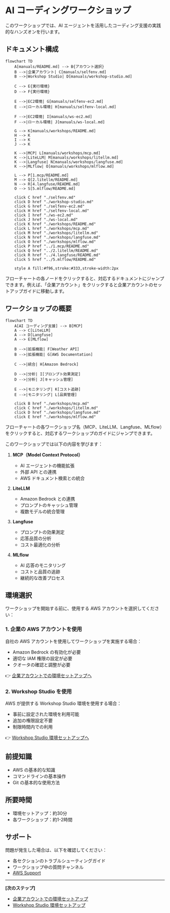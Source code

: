 # AI コーディングワークショップ

このワークショップでは、AI エージェントを活用したコーディング支援の実践的なハンズオンを行います。

## ドキュメント構成

```mermaid
flowchart TD
    A[manuals/README.md] --> B{アカウント選択}
    B -->|企業アカウント| C[manuals/selfenv.md]
    B -->|Workshop Studio| D[manuals/workshop-studio.md]
    
    C --> E{実行環境}
    D --> F{実行環境}
    
    E -->|EC2環境| G[manuals/selfenv-ec2.md]
    E -->|ローカル環境| H[manuals/selfenv-local.md]
    
    F -->|EC2環境| I[manuals/ws-ec2.md]
    F -->|ローカル環境| J[manuals/ws-local.md]
    
    G --> K[manuals/workshops/README.md]
    H --> K
    I --> K
    J --> K
    
    K -->|MCP| L[manuals/workshops/mcp.md]
    K -->|LiteLLM| M[manuals/workshops/litellm.md]
    K -->|Langfuse| N[manuals/workshops/langfuse.md]
    K -->|MLflow| O[manuals/workshops/mlflow.md]
    
    L --> P[1.mcp/README.md]
    M --> Q[2.litellm/README.md]
    N --> R[4.langfuse/README.md]
    O --> S[5.mlflow/README.md]

    click C href "./selfenv.md"
    click D href "./workshop-studio.md"
    click G href "./selfenv-ec2.md"
    click H href "./selfenv-local.md"
    click I href "./ws-ec2.md"
    click J href "./ws-local.md"
    click K href "./workshops/README.md"
    click L href "./workshops/mcp.md"
    click M href "./workshops/litellm.md"
    click N href "./workshops/langfuse.md"
    click O href "./workshops/mlflow.md"
    click P href "../1.mcp/README.md"
    click Q href "../2.litellm/README.md"
    click R href "../4.langfuse/README.md"
    click S href "../5.mlflow/README.md"

    style A fill:#f96,stroke:#333,stroke-width:2px
```

フローチャートの各ノードをクリックすると、対応するドキュメントにジャンプできます。例えば、「企業アカウント」をクリックすると企業アカウントのセットアップガイドに移動します。

## ワークショップの概要

```mermaid
flowchart TD
    A[AI コーディング支援] --> B[MCP]
    A --> C[LiteLLM]
    A --> D[Langfuse]
    A --> E[MLflow]
    
    B -->|拡張機能| F[Weather API]
    B -->|拡張機能| G[AWS Documentation]
    
    C -->|統合| H[Amazon Bedrock]
    
    D -->|分析| I[プロンプト効果測定]
    D -->|分析| J[キャッシュ管理]
    
    E -->|モニタリング| K[コスト追跡]
    E -->|モニタリング| L[品質管理]

    click B href "./workshops/mcp.md"
    click C href "./workshops/litellm.md"
    click D href "./workshops/langfuse.md"
    click E href "./workshops/mlflow.md"
```

フローチャートの各ワークショップ名（MCP、LiteLLM、Langfuse、MLflow）をクリックすると、対応するワークショップのガイドにジャンプできます。

このワークショップでは以下の内容を学びます：

1. **MCP（Model Context Protocol）**
   - AI エージェントの機能拡張
   - 外部 API との連携
   - AWS ドキュメント検索との統合

2. **LiteLLM**
   - Amazon Bedrock との連携
   - プロンプトのキャッシュ管理
   - 複数モデルの統合管理

3. **Langfuse**
   - プロンプトの効果測定
   - 応答品質の分析
   - コスト最適化の分析

4. **MLflow**
   - AI 応答のモニタリング
   - コストと品質の追跡
   - 継続的な改善プロセス

## 環境選択

ワークショップを開始する前に、使用する AWS アカウントを選択してください：

### 1. 企業の AWS アカウントを使用

自社の AWS アカウントを使用してワークショップを実施する場合：

- Amazon Bedrock の有効化が必要
- 適切な IAM 権限の設定が必要
- クオータの確認と調整が必要

👉 [企業アカウントでの環境セットアップへ](./selfenv.md)

### 2. Workshop Studio を使用

AWS が提供する Workshop Studio 環境を使用する場合：

- 事前に設定された環境を利用可能
- 追加の権限設定不要
- 制限時間内での利用

👉 [Workshop Studio 環境セットアップへ](./workshop-studio.md)

## 前提知識

- AWS の基本的な知識
- コマンドラインの基本操作
- Git の基本的な使用方法

## 所要時間

- 環境セットアップ：約30分
- 各ワークショップ：約1-2時間

## サポート

問題が発生した場合は、以下を確認してください：
- 各セクションのトラブルシューティングガイド
- ワークショップ中の質問チャンネル
- [AWS Support](https://aws.amazon.com/jp/support/)

---

**[次のステップ]**
- [企業アカウントでの環境セットアップ](./selfenv.md)
- [Workshop Studio 環境セットアップ](./workshop-studio.md)
